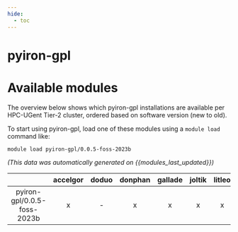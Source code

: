 ```yaml
---
hide:
  - toc
---
```


pyiron-gpl
==========

# Available modules


The overview below shows which pyiron-gpl installations are available per HPC-UGent Tier-2 cluster, ordered based on software version (new to old).

To start using pyiron-gpl, load one of these modules using a `module load` command like:

```shell
module load pyiron-gpl/0.0.5-foss-2023b
```

*(This data was automatically generated on {{modules_last_updated}})*

| |accelgor|doduo|donphan|gallade|joltik|litleo|shinx|
| :---: | :---: | :---: | :---: | :---: | :---: | :---: | :---: |
|pyiron-gpl/0.0.5-foss-2023b|x|-|x|x|x|x|x|
